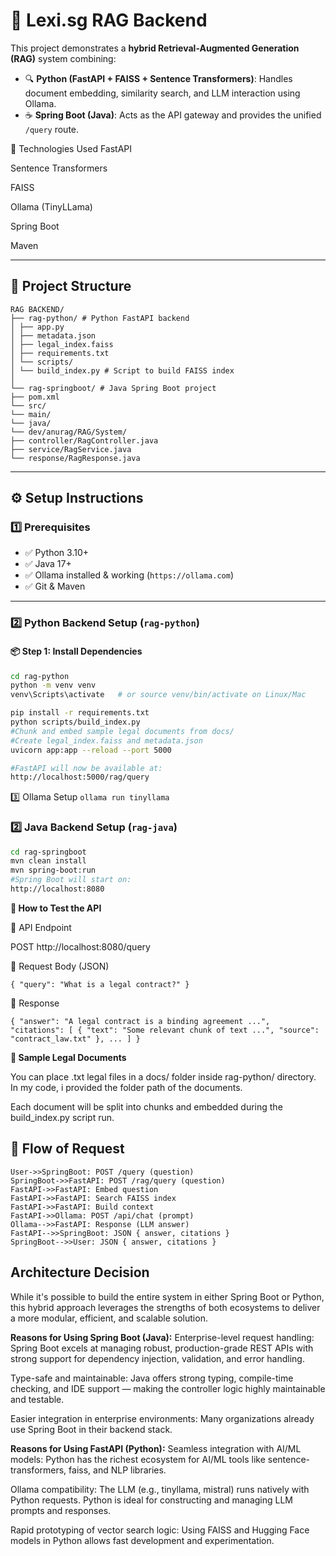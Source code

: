 # 🧠 Lexi.sg RAG Backend

This project demonstrates a **hybrid Retrieval-Augmented Generation (RAG)** system combining:

- 🔍 **Python (FastAPI + FAISS + Sentence Transformers)**: Handles document embedding, similarity search, and LLM interaction using Ollama.
- ☕ **Spring Boot (Java)**: Acts as the API gateway and provides the unified `/query` route.

🧠 Technologies Used
FastAPI

Sentence Transformers

FAISS

Ollama (TinyLLama)

Spring Boot

Maven



---

## 📁 Project Structure
````
RAG BACKEND/
├── rag-python/ # Python FastAPI backend
│ ├── app.py
│ ├── metadata.json
│ ├── legal_index.faiss
│ ├── requirements.txt
│ └── scripts/
│ └── build_index.py # Script to build FAISS index
│
└── rag-springboot/ # Java Spring Boot project
├── pom.xml
└── src/
└── main/
└── java/
└── dev/anurag/RAG/System/
├── controller/RagController.java
├── service/RagService.java
└── response/RagResponse.java
````

---

## ⚙️ Setup Instructions

### 1️⃣ Prerequisites

- ✅ Python 3.10+
- ✅ Java 17+
- ✅ Ollama installed & working (`https://ollama.com`)
- ✅ Git & Maven

---

### 2️⃣ Python Backend Setup (`rag-python`)

#### 📦 Step 1: Install Dependencies

```bash
cd rag-python
python -m venv venv
venv\Scripts\activate   # or source venv/bin/activate on Linux/Mac

pip install -r requirements.txt
python scripts/build_index.py 
#Chunk and embed sample legal documents from docs/
#Create legal_index.faiss and metadata.json
uvicorn app:app --reload --port 5000

#FastAPI will now be available at:
http://localhost:5000/rag/query
```
3️⃣ Ollama Setup
``ollama run tinyllama
``

### 2️⃣ Java Backend Setup (`rag-java`)
```bash
cd rag-springboot
mvn clean install
mvn spring-boot:run
#Spring Boot will start on:
http://localhost:8080
```
**🧪 How to Test the API**

🔁 API Endpoint

POST http://localhost:8080/query

🔸 Request Body (JSON)

``{
"query": "What is a legal contract?"
}
``

🔹 Response

``{
"answer": "A legal contract is a binding agreement ...",
"citations": [
{
"text": "Some relevant chunk of text ...",
"source": "contract_law.txt"
},
...
]
}
``



**📄 Sample Legal Documents**

You can place .txt legal files in a docs/ folder inside rag-python/ directory. In my code, i provided the folder path of the documents.

Each document will be split into chunks and embedded during the build_index.py script run.



## 📁 Flow of Request
    User->>SpringBoot: POST /query (question)
    SpringBoot->>FastAPI: POST /rag/query (question)
    FastAPI->>FastAPI: Embed question
    FastAPI->>FastAPI: Search FAISS index
    FastAPI->>FastAPI: Build context
    FastAPI->>Ollama: POST /api/chat (prompt)
    Ollama-->>FastAPI: Response (LLM answer)
    FastAPI-->>SpringBoot: JSON { answer, citations }
    SpringBoot-->>User: JSON { answer, citations }

## Architecture Decision
While it's possible to build the entire system in either Spring Boot or Python, this hybrid approach leverages the strengths of both ecosystems to deliver a more modular, efficient, and scalable solution.

 **Reasons for Using Spring Boot (Java):**
Enterprise-level request handling: Spring Boot excels at managing robust, production-grade REST APIs with strong support for dependency injection, validation, and error handling.

Type-safe and maintainable: Java offers strong typing, compile-time checking, and IDE support — making the controller logic highly maintainable and testable.

Easier integration in enterprise environments: Many organizations already use Spring Boot in their backend stack.

 **Reasons for Using FastAPI (Python):**
Seamless integration with AI/ML models: Python has the richest ecosystem for AI/ML tools like sentence-transformers, faiss, and NLP libraries.

Ollama compatibility: The LLM (e.g., tinyllama, mistral) runs natively with Python requests. Python is ideal for constructing and managing LLM prompts and responses.

Rapid prototyping of vector search logic: Using FAISS and Hugging Face models in Python allows fast development and experimentation.












